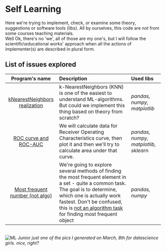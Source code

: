 # Self Learning
Here we're trying to implement, check, or examine some theory, suggestions or software tools (libs). All by ourselves, this code are not from some courses teaching materials.<br>
Well Ok, there's no 'we', all of those are my one's, but I will follow the scientific\educational works' approach when all the actions of implementer(s) are described in plural form.

## List of issues explored

| Program's name | Description | Used libs | 
| :--------: | :------------| :---------------------- |
| [kNearestNeighbors realization](knn_implementation)| k-NearestNeighbors (KNN) is one of the easiest to understand ML-algorithms. But could we implement this thing based on theory from scratch?| *pandas, numpy, matplotlib*|
| [ROC curve and ROC-AUC](roc_and_roc_auc) | We will calculate data for Receiver Operating Characteristics curve, then plot it and then we'll try to calculate area under that curve.| *pandas, numpy, matplotlib, sklearn*|
| [Most frequent number (not algo)](most_frequent_number_not_algo) | We're going to explore several methods of finding the most frequent element in a set - quite a common task. The goal is to determine, which one is actually work fastest. Don't be confused, this is <u> not an algorithm task </u> for finding most frequent object| *pandas, numpy* |


<br>
<img src="https://downloader.disk.yandex.ru/preview/96bbb9ad6c9c55e2bb12fb7b2429c8e652724f58f18763e06594290394195d17/67fca393/_W-HRtYEMGiZj5hW1mGMaDRnsfnyXNvBqcfYonNyXWcE7uM1Ooq2hOJV8mH_WD10RMKgBkMFb65flDU2kKLknw%3D%3D?uid=0&filename=cc01617efbb311efafccea18383b5847_1.jfif&disposition=inline&hash=&limit=0&content_type=image%2Fjpeg&owner_uid=0&tknv=v2&size=700x700" alt="ML Junior" title="ML Junior" />
<i>just one of the pics I generated on March, 8th for datascience girls. nice, right?</i>



